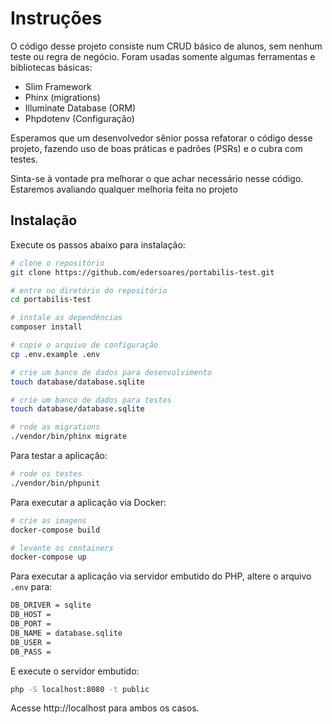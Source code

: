 # Instruções

O código desse projeto consiste num CRUD básico de alunos, sem nenhum teste ou regra de negócio. Foram usadas somente algumas ferramentas e bibliotecas básicas:
- Slim Framework
- Phinx (migrations)
- Illuminate Database (ORM)
- Phpdotenv (Configuração)

Esperamos que um desenvolvedor sênior possa refatorar o código desse projeto, fazendo uso de boas práticas e padrões (PSRs) e o cubra com testes.
  
Sinta-se à vontade pra melhorar o que achar necessário nesse código. Estaremos avaliando qualquer melhoria feita no projeto

## Instalação

Execute os passos abaixo para instalação:

```bash
# clone o repositório
git clone https://github.com/edersoares/portabilis-test.git

# entre no diretório do repositório
cd portabilis-test

# instale as dependências
composer install

# copie o arquivo de configuração
cp .env.example .env

# crie um banco de dados para desenvolvimento
touch database/database.sqlite

# crie um banco de dados para testes
touch database/database.sqlite

# rode as migrations
./vendor/bin/phinx migrate
```

Para testar a aplicação:

```bash
# rode os testes
./vendor/bin/phpunit
```

Para executar a aplicação via Docker:

```bash
# crie as imagens
docker-compose build

# levante os containers
docker-compose up
```
Para executar a aplicação via servidor embutido do PHP, altere o arquivo `.env` para:

```bash
DB_DRIVER = sqlite
DB_HOST = 
DB_PORT = 
DB_NAME = database.sqlite
DB_USER = 
DB_PASS = 
```

E execute o servidor embutido:

```bash
php -S localhost:8080 -t public
```

Acesse http://localhost para ambos os casos.